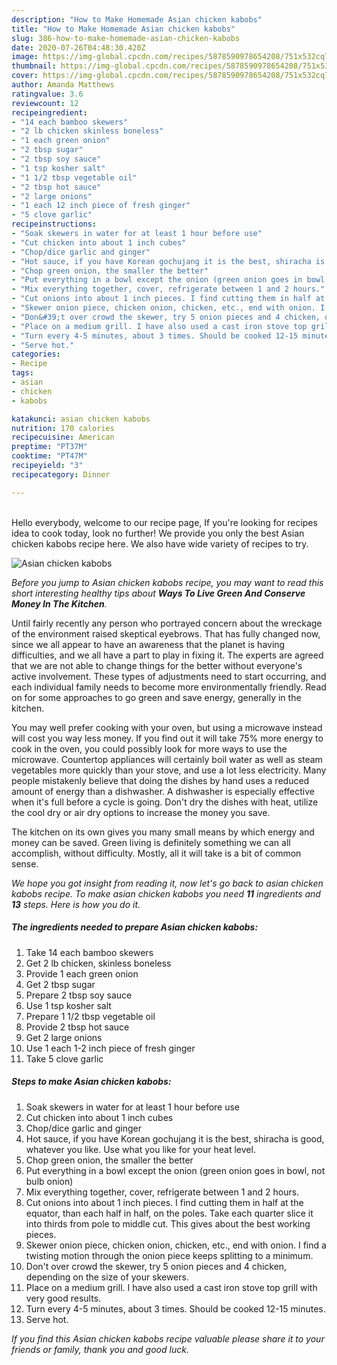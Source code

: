 ```yaml
---
description: "How to Make Homemade Asian chicken kabobs"
title: "How to Make Homemade Asian chicken kabobs"
slug: 386-how-to-make-homemade-asian-chicken-kabobs
date: 2020-07-26T04:48:30.420Z
image: https://img-global.cpcdn.com/recipes/5878590978654208/751x532cq70/asian-chicken-kabobs-recipe-main-photo.jpg
thumbnail: https://img-global.cpcdn.com/recipes/5878590978654208/751x532cq70/asian-chicken-kabobs-recipe-main-photo.jpg
cover: https://img-global.cpcdn.com/recipes/5878590978654208/751x532cq70/asian-chicken-kabobs-recipe-main-photo.jpg
author: Amanda Matthews
ratingvalue: 3.6
reviewcount: 12
recipeingredient:
- "14 each bamboo skewers"
- "2 lb chicken skinless boneless"
- "1 each green onion"
- "2 tbsp sugar"
- "2 tbsp soy sauce"
- "1 tsp kosher salt"
- "1 1/2 tbsp vegetable oil"
- "2 tbsp hot sauce"
- "2 large onions"
- "1 each 12 inch piece of fresh ginger"
- "5 clove garlic"
recipeinstructions:
- "Soak skewers in water for at least 1 hour before use"
- "Cut chicken into about 1 inch cubes"
- "Chop/dice garlic and ginger"
- "Hot sauce, if you have Korean gochujang it is the best, shiracha is good, whatever you like. Use what you like for your heat level."
- "Chop green onion, the smaller the better"
- "Put everything in a bowl except the onion (green onion goes in bowl, not bulb onion)"
- "Mix everything together, cover, refrigerate between 1 and 2 hours."
- "Cut onions into about 1 inch pieces. I find cutting them in half at the equator, than each half in half, on the poles. Take each quarter slice it into thirds from pole to middle cut. This gives about the best working pieces."
- "Skewer onion piece, chicken onion, chicken, etc., end with onion. I find a twisting motion through the onion piece keeps splitting to a minimum."
- "Don&#39;t over crowd the skewer, try 5 onion pieces and 4 chicken, depending on the size of your skewers."
- "Place on a medium grill. I have also used a cast iron stove top grill with very good results."
- "Turn every 4-5 minutes, about 3 times. Should be cooked 12-15 minutes."
- "Serve hot."
categories:
- Recipe
tags:
- asian
- chicken
- kabobs

katakunci: asian chicken kabobs 
nutrition: 170 calories
recipecuisine: American
preptime: "PT37M"
cooktime: "PT47M"
recipeyield: "3"
recipecategory: Dinner

---
```

<br>
Hello everybody, welcome to our recipe page, If you're looking for recipes idea to cook today, look no further! We provide you only the best Asian chicken kabobs recipe here. We also have wide variety of recipes to try.
<br>


![Asian chicken kabobs](https://img-global.cpcdn.com/recipes/5878590978654208/751x532cq70/asian-chicken-kabobs-recipe-main-photo.jpg)

<i>Before you jump to Asian chicken kabobs recipe, you may want to read this short interesting healthy tips about 
<strong>Ways To Live Green And Conserve Money In The Kitchen</strong>.</i>
</br>

Until fairly recently any person who portrayed concern about the wreckage of the environment raised skeptical eyebrows. That has fully changed now, since we all appear to have an awareness that the planet is having difficulties, and we all have a part to play in fixing it. The experts are agreed that we are not able to change things for the better without everyone's active involvement. These types of adjustments need to start occurring, and each individual family needs to become more environmentally friendly. Read on for some approaches to go green and save energy, generally in the kitchen.

You may well prefer cooking with your oven, but using a microwave instead will cost you way less money. If you find out it will take 75% more energy to cook in the oven, you could possibly look for more ways to use the microwave. Countertop appliances will certainly boil water as well as steam vegetables more quickly than your stove, and use a lot less electricity. Many people mistakenly believe that doing the dishes by hand uses a reduced amount of energy than a dishwasher. A dishwasher is especially effective when it's full before a cycle is going. Don't dry the dishes with heat, utilize the cool dry or air dry options to increase the money you save.

The kitchen on its own gives you many small means by which energy and money can be saved. Green living is definitely something we can all accomplish, without difficulty. Mostly, all it will take is a bit of common sense.


<i>We hope you got insight from reading it, now let's go back to asian chicken kabobs recipe. To make asian chicken kabobs you need <strong>11</strong> ingredients and <strong>13</strong> steps. Here is how you do it.
</i>

##### The ingredients needed to prepare Asian chicken kabobs:

1. Take 14 each bamboo skewers
1. Get 2 lb chicken, skinless boneless
1. Provide 1 each green onion
1. Get 2 tbsp sugar
1. Prepare 2 tbsp soy sauce
1. Use 1 tsp kosher salt
1. Prepare 1 1/2 tbsp vegetable oil
1. Provide 2 tbsp hot sauce
1. Get 2 large onions
1. Use 1 each 1-2 inch piece of fresh ginger
1. Take 5 clove garlic


##### Steps to make Asian chicken kabobs:

1. Soak skewers in water for at least 1 hour before use
1. Cut chicken into about 1 inch cubes
1. Chop/dice garlic and ginger
1. Hot sauce, if you have Korean gochujang it is the best, shiracha is good, whatever you like. Use what you like for your heat level.
1. Chop green onion, the smaller the better
1. Put everything in a bowl except the onion (green onion goes in bowl, not bulb onion)
1. Mix everything together, cover, refrigerate between 1 and 2 hours.
1. Cut onions into about 1 inch pieces. I find cutting them in half at the equator, than each half in half, on the poles. Take each quarter slice it into thirds from pole to middle cut. This gives about the best working pieces.
1. Skewer onion piece, chicken onion, chicken, etc., end with onion. I find a twisting motion through the onion piece keeps splitting to a minimum.
1. Don&#39;t over crowd the skewer, try 5 onion pieces and 4 chicken, depending on the size of your skewers.
1. Place on a medium grill. I have also used a cast iron stove top grill with very good results.
1. Turn every 4-5 minutes, about 3 times. Should be cooked 12-15 minutes.
1. Serve hot.


<i>If you find this Asian chicken kabobs recipe valuable please share it to your friends or family, thank you and good luck.</i>
